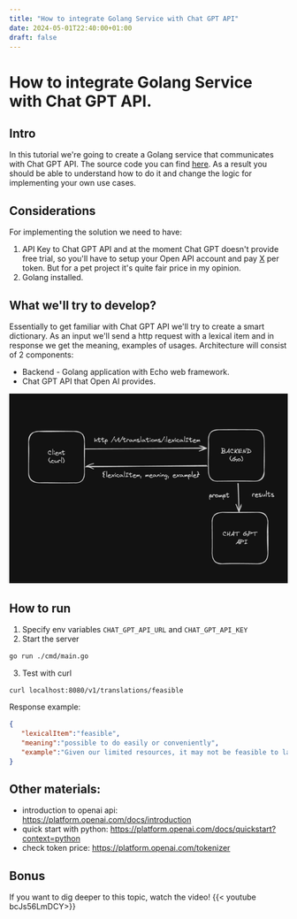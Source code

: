 ```yaml
---
title: "How to integrate Golang Service with Chat GPT API"
date: 2024-05-01T22:40:00+01:00
draft: false 
---
```

# How to integrate Golang Service with Chat GPT API.

## Intro
In this tutorial we're going to create a Golang service that communicates with Chat GPT API. The source code you can find [here](https://github.com/bukhavtsov/golang-server-with-chat-gpt-api). As a result you should be able to understand how to do it and change the logic for implementing your own use cases.

## Considerations
For implementing the solution we need to have:
1. API Key to Chat GPT API and at the moment Chat GPT doesn't provide free trial, so you'll have to setup your Open API account and pay [X](https://openai.com/api/pricing) per token. But for a pet project it's quite fair price in my opinion.
2. Golang installed.

## What we'll try to develop?
Essentially to get familiar with Chat GPT API we'll try to create a smart dictionary. As an input we'll send a http request with a lexical item and in response we get the meaning, examples of usages.
Architecture will consist of 2 components:
- Backend - Golang application with Echo web framework.
- Chat GPT API that Open AI provides.

![architecture](/images/architecture-server-with-gpt.png "High Level Architecture")

## How to run
1. Specify env variables `CHAT_GPT_API_URL` and `CHAT_GPT_API_KEY`
2. Start the server
```bash
go run ./cmd/main.go
```
3. Test with curl
```curl
curl localhost:8080/v1/translations/feasible
```

Response example:
```json
{
   "lexicalItem":"feasible",
   "meaning":"possible to do easily or conveniently",
   "example":"Given our limited resources, it may not be feasible to launch a new product at this time."
}
```

## Other materials:
- introduction to openai api: https://platform.openai.com/docs/introduction
- quick start with python: https://platform.openai.com/docs/quickstart?context=python
- check token price: https://platform.openai.com/tokenizer

## Bonus
If you want to dig deeper to this topic, watch the video!
{{< youtube bcJs56LmDCY>}}
